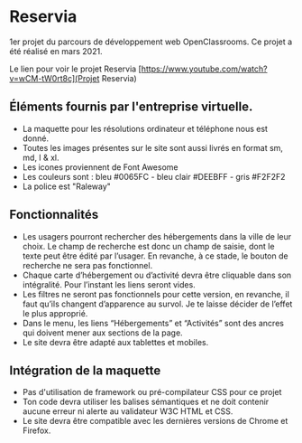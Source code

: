 # Reservia

1er projet du parcours de développement web OpenClassrooms. 
Ce projet a été réalisé en mars 2021. 

Le lien pour voir le projet Reservia
[https://www.youtube.com/watch?v=wCM-tW0rt8c](Projet Reservia)

## Éléments fournis par l'entreprise virtuelle.

- La maquette pour les résolutions ordinateur et téléphone nous est donné.
- Toutes les images présentes sur le site sont aussi livrés en format sm, md, l & xl.
- Les icones proviennent de Font Awesome
- Les couleurs sont : bleu #0065FC - bleu clair #DEEBFF - gris #F2F2F2
- La police est "Raleway"

## Fonctionnalités

- Les usagers pourront rechercher des hébergements dans la ville de leur choix. Le champ de recherche est donc un champ de saisie, dont le texte peut être édité par l’usager. En revanche, à ce stade, le bouton de recherche ne sera pas fonctionnel.
- Chaque carte d’hébergement ou d’activité devra être cliquable dans son intégralité. Pour l’instant les liens seront vides.
- Les filtres ne seront pas fonctionnels pour cette version, en revanche, il faut qu’ils changent d’apparence au survol. Je te laisse décider de l’effet le plus approprié.
- Dans le menu, les liens “Hébergements” et “Activités” sont des ancres qui doivent mener aux sections de la page.
- Le site devra être adapté aux tablettes et mobiles.

## Intégration de la maquette

- Pas d'utilisation de framework ou pré-compilateur CSS pour ce projet
- Ton code devra utiliser les balises sémantiques et ne doit contenir aucune erreur ni alerte au validateur W3C HTML et CSS.
- Le site devra être compatible avec les dernières versions de Chrome et Firefox. 

